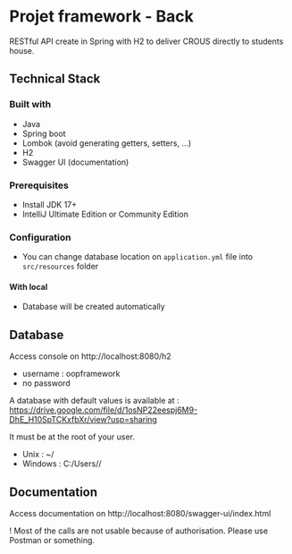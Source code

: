 # Projet framework - Back
RESTful API create in Spring with H2 to deliver CROUS directly to students house.

## Technical Stack
### Built with
- Java
- Spring boot
- Lombok (avoid generating getters, setters, ...)
- H2
- Swagger UI (documentation)
### Prerequisites
- Install JDK 17+
- IntelliJ Ultimate Edition or Community Edition
### Configuration
- You can change database location on `application.yml` file into `src/resources` folder
#### With local
- Database will be created automatically
## Database
Access console on http://localhost:8080/h2
- username : oopframework
- no password

A database with default values is available at : https://drive.google.com/file/d/1osNP22eespj6M9-DhE_H10SpTCKxfbXr/view?usp=sharing

It must be at the root of your user.
- Unix : ~/
- Windows : C:/Users/<User>/
## Documentation
Access documentation on http://localhost:8080/swagger-ui/index.html

! Most of the calls are not usable because of authorisation. Please use Postman or something.